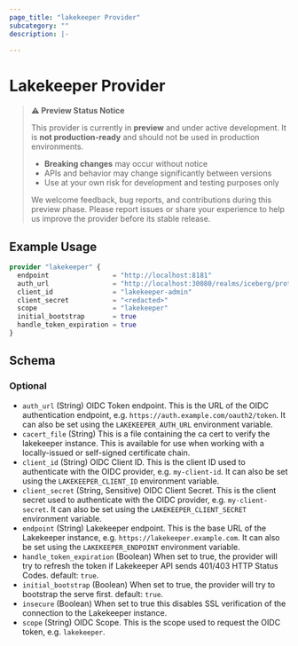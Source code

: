 ```yaml
---
page_title: "lakekeeper Provider"
subcategory: ""
description: |-
  
---
```


# Lakekeeper Provider

> **⚠️ Preview Status Notice**
> 
> This provider is currently in **preview** and under active development. It is **not production-ready** and should not be used in production environments.
> 
> - **Breaking changes** may occur without notice
> - APIs and behavior may change significantly between versions
> - Use at your own risk for development and testing purposes only
> 
> We welcome feedback, bug reports, and contributions during this preview phase. Please report issues or share your experience to help us improve the provider before its stable release.

## Example Usage

```terraform
provider "lakekeeper" {
  endpoint                = "http://localhost:8181"
  auth_url                = "http://localhost:30080/realms/iceberg/protocol/openid-connect/token"
  client_id               = "lakekeeper-admin"
  client_secret           = "<redacted>"
  scope                   = "lakekeeper"
  initial_bootstrap       = true
  handle_token_expiration = true
}
```

<!-- schema generated by tfplugindocs -->
## Schema

### Optional

- `auth_url` (String) OIDC Token endpoint. This is the URL of the OIDC authentication endpoint, e.g. `https://auth.example.com/oauth2/token`. It can also be set using the `LAKEKEEPER_AUTH_URL` environment variable.
- `cacert_file` (String) This is a file containing the ca cert to verify the lakekeeper instance. This is available for use when working with a locally-issued or self-signed certificate chain.
- `client_id` (String) OIDC Client ID. This is the client ID used to authenticate with the OIDC provider, e.g. `my-client-id`. It can also be set using the `LAKEKEEPER_CLIENT_ID` environment variable.
- `client_secret` (String, Sensitive) OIDC Client Secret. This is the client secret used to authenticate with the OIDC provider, e.g. `my-client-secret`. It can also be set using the `LAKEKEEPER_CLIENT_SECRET` environment variable.
- `endpoint` (String) Lakekeeper endpoint. This is the base URL of the Lakekeeper instance, e.g. `https://lakekeeper.example.com`. It can also be set using the `LAKEKEEPER_ENDPOINT` environment variable.
- `handle_token_expiration` (Boolean) When set to true, the provider will try to refresh the token if Lakekeeper API sends 401/403 HTTP Status Codes. default: `true`.
- `initial_bootstrap` (Boolean) When set to true, the provider will try to bootstrap the serve first. default: `true`.
- `insecure` (Boolean) When set to true this disables SSL verification of the connection to the Lakekeeper instance.
- `scope` (String) OIDC Scope. This is the scope used to request the OIDC token, e.g. `lakekeeper`.
